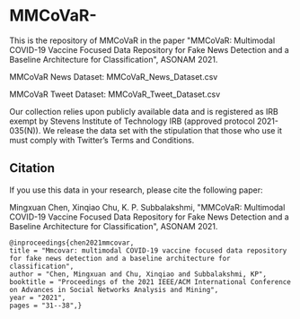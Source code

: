 # MMCoVaR-
This is the repository of MMCoVaR in the paper "MMCoVaR: Multimodal COVID-19 Vaccine Focused Data Repository for Fake News Detection and a Baseline Architecture for Classification", ASONAM 2021.


MMCoVaR News Dataset: MMCoVaR_News_Dataset.csv

MMCoVaR Tweet Dataset: MMCoVaR_Tweet_Dataset.csv

Our collection relies upon publicly available data and is registered as IRB exempt by Stevens Institute of Technology IRB
(approved protocol 2021-035(N)). We release the data set with the stipulation that those who use it must comply with Twitter’s Terms
and Conditions.

## Citation 

If you use this data in your research, please cite the following paper:

Mingxuan Chen, Xinqiao Chu, K. P. Subbalakshmi, "MMCoVaR: Multimodal COVID-19 Vaccine Focused Data Repository for Fake News Detection and a Baseline Architecture for Classification", ASONAM 2021.


    @inproceedings{chen2021mmcovar,
    title = "Mmcovar: multimodal COVID-19 vaccine focused data repository for fake news detection and a baseline architecture for classification",
    author = "Chen, Mingxuan and Chu, Xinqiao and Subbalakshmi, KP",
    booktitle = "Proceedings of the 2021 IEEE/ACM International Conference on Advances in Social Networks Analysis and Mining",
    year = "2021",
    pages = "31--38",}


